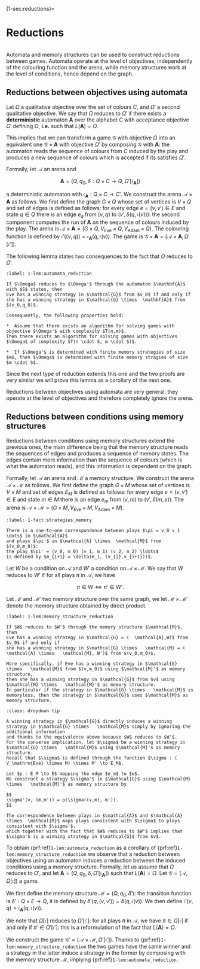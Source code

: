 (1-sec:reductions)=
# Reductions

```{math}

```

Automata and memory structures can be used to construct reductions between games.
Automata operate at the level of objectives, independently of the colouring function and the arena,
while memory structures work at the level of conditions, hence depend on the graph.

## Reductions between objectives using automata

Let $\Omega$ a qualitative objective over the set of colours $C$, and $\Omega'$ a second qualitative objective.
We say that $\Omega$ reduces to $\Omega'$ if there exists a **deterministic** automaton $\mathbf{A}$ over the alphabet $C$ with acceptance objective $\Omega'$ defining $\Omega$, **i.e.** such that $L( \mathbf{A}) = \Omega$.

This implies that we can transform a game $\mathcal{G}$ with objective $\Omega$ into an equivalent one $\mathcal{G} \times  \mathbf{A}$ with objective $\Omega'$ by composing $\mathcal{G}$ with $\mathbf{A}$: 
the automaton reads the sequence of colours from $C$ induced by the play and 
produces a new sequence of colours which is accepted if its satisfies $\Omega'$.

Formally, let $\mathcal{A}$ an arena and

$$
 \mathbf{A} = (Q,q_0,\delta : Q \times C \to Q,\Omega'[ \mathfrak{c}_\mathbf{A}])
$$

a deterministic automaton with $\mathfrak{c}_\mathbf{A} : Q \times C \to C'$.
We construct the arena $\mathcal{A} \times  \mathbf{A}$ as follows.
We first define the graph $G \times Q$ whose set of vertices is $V \times Q$ and set of edges is defined as follows:
for every edge $e = (v,v') \in E$ and state $q \in Q$ there is an edge $e_q$ from $(v,q)$ to $(v',\delta(q, \mathfrak{c}(v)))$:
the second component computes the run of $\mathbf{A}$ on the sequence of colours induced by the play.
The arena is $\mathcal{A} \times  \mathbf{A} = (G \times Q,  V_\mathrm{Eve} \times Q,  V_\mathrm{Adam} \times Q)$.
The colouring function is defined by $\mathfrak{c}'((v,q)) =  \mathfrak{c}_\mathbf{A}(q, \mathfrak{c}(v))$.
The game is $\mathcal{G} \times  \mathbf{A} = ( \mathcal{A} \times  \mathbf{A}, \Omega'[ \mathfrak{c}'])$. 

The following lemma states two consequences to the fact that $\Omega$ reduces to $\Omega'$.

````{prf:lemma} Automata reductions
:label: 1-lem:automata_reduction

If $\Omega$ reduces to $\Omega'$ through the automaton $\mathbf{A}$ with $S$ states, then 
Eve has a winning strategy in $\mathcal{G}$ from $v_0$ if and only if she has a winning strategy in $\mathcal{G} \times  \mathbf{A}$ from $(v_0,q_0)$.

Consequently, the following properties hold:

*  Assume that there exists an algorithm for solving games with objective $\Omega'$ with complexity $T(n,m)$. 
Then there exists an algorithm for solving games with objectives $\Omega$ of complexity $T(n \cdot S, m \cdot S)$.

*  If $\Omega'$ is determined with finite memory strategies of size $m$, then $\Omega$ is determined with finite memory stragies of size $m \cdot S$.

````

Since the next type of reduction extends this one and the two proofs are very similar we will prove this lemma as a corollary of the next one.

Reductions between objectives using automata are very general: 
they operate at the level of objectives and therefore completely ignore the arena.

## Reductions between conditions using memory structures

Reductions between conditions using memory structures extend the previous ones, the main difference being that 
the memory structure reads the sequences of edges and produces a sequence of memory states.
The edges contain more information than the sequence of colours (which is what the automaton reads), 
and this information is dependent on the graph.

Formally, let $\mathcal{A}$ an arena and $\mathcal{M}$ a memory structure.
We construct the arena $\mathcal{A} \times  \mathcal{M}$ as follows.
We first define the graph $G \times M$ whose set of vertices is $V \times M$ and set of edges $E_M$ is defined as follows:
for every edge $e = (v,v') \in E$ and state $m \in M$ there is an edge $e_m$ from $(v,m)$ to $(v',\delta(m,e))$.
The arena is $\mathcal{A} \times  \mathcal{M} = (G \times M,  V_\mathrm{Eve} \times M,  V_\mathrm{Adam} \times M)$.

````{prf:observation} Strategies with memory
:label: 1-fact:strategies_memory

There is a one-to-one correspondence between plays $\pi = v_0 v_1 \dots$ in $\mathcal{A}$ 
and plays $\pi'$ in $\mathcal{A} \times  \mathcal{M}$ from $(v_0,m_0)$:
the play $\pi' = (v_0, m_0) (v_1, m_1) (v_2, m_2) \ldots$
is defined by $m_{i+1} = \delta(m_i, (v_{i},v_{i+1}))$.

````

Let $W$ be a condition on $\mathcal{A}$ and $W'$ a condition on $\mathcal{A} \times   \mathcal{M}$.
We say that $W$ reduces to $W'$ if for all plays $\pi$ in $\mathcal{A}$,
we have

$$
 \pi \in W \Longleftrightarrow  \pi' \in W'.
$$

Let $\mathcal{M}$ and $\mathcal{M}'$ two memory structure over the same graph, 
we let $\mathcal{M} \times   \mathcal{M}'$ denote the memory structure obtained by direct product.

````{prf:lemma} Memory structure reductions
:label: 1-lem:memory_structure_reduction

If $W$ reduces to $W'$ through the memory structure $\mathcal{M}$, then
Eve has a winning strategy in $\mathcal{G} = (  \mathcal{A},W)$ from $v_0$ if and only if 
she has a winning strategy in $\mathcal{G} \times   \mathcal{M} = (  \mathcal{A} \times   \mathcal{M}, W')$ from $(v_0,m_0)$. 

More specifically, if Eve has a winning strategy in $\mathcal{G} \times   \mathcal{M}$ from $(v,m_0)$ using $\mathcal{M}'$ as memory structure, 
then she has a winning strategy in $\mathcal{G}$ from $v$ using $\mathcal{M} \times   \mathcal{M}'$ as memory structure.
In particular if the strategy in $\mathcal{G} \times   \mathcal{M}$ is memoryless, then the strategy in $\mathcal{G}$ uses $\mathcal{M}$ as memory structure.

````

````{admonition} Proof
:class: dropdown tip

A winning strategy in $\mathcal{G}$ directly induces a winning strategy in $\mathcal{G} \times   \mathcal{M}$ simply by ignoring the additional information
and thanks to the equivalence above because $W$ reduces to $W'$.
For the converse implication, let $\sigma$ be a winning strategy in $\mathcal{G} \times   \mathcal{M}$ using $\mathcal{M}'$ as memory structure.
Recall that $\sigma$ is defined through the function $\sigma : ( V_\mathrm{Eve} \times M) \times M' \to E_M$.

Let $p : E_M \to E$ mapping the edge $e_m$ to $e$.
We construct a strategy $\sigma'$ in $\mathcal{G}$ using $\mathcal{M} \times   \mathcal{M}'$ as memory structure by

$$
\sigma'(v, (m,m')) = p(\sigma((v,m), m')).
$$

The correspondence between plays in $\mathcal{A}$ and $\mathcal{A} \times  \mathcal{M}$ maps plays consistent with $\sigma$ to plays consistent with $\sigma'$,
which together with the fact that $W$ reduces to $W'$ implies that $\sigma'$ is a winning strategy in $\mathcal{G}$ from $v$.

````

To obtain {prf:ref}`1-lem:automata_reduction` as a corollary of {prf:ref}`1-lem:memory_structure_reduction`
we observe that a reduction between objectives using an automaton induces a reduction between the induced conditions using a memory structure.
Formally, let us assume that $\Omega$ reduces to $\Omega'$, 
and let $\mathbf{A} = (Q, q_0, \delta, \Omega'[ \mathfrak{c}_\mathbf{A}])$ such that $L( \mathbf{A}) = \Omega$.
Let $\mathcal{G} = (  \mathcal{A}, \Omega[ \mathfrak{c}])$ a game.

We first define the memory structure $\mathcal{M} = (Q, q_0, \delta')$: the transition function is $\delta' : Q \times E \to Q$, it is defined
by $\delta'(q,(v,v')) = \delta(q,  \mathfrak{c}(v))$.
We then define $\mathfrak{c}'(v,q) =  \mathfrak{c}_\mathbf{A}(q,  \mathfrak{c}(v))$.

We note that $\Omega[ \mathfrak{c}]$ reduces to $\Omega'[ \mathfrak{c}']$: for all plays $\pi$ in $\mathcal{A}$, we have 
$\pi \in \Omega[ \mathfrak{c}]$ if and only if $\pi' \in \Omega'[ \mathfrak{c}']$: this is a reformulation of the fact that $L( \mathbf{A}) = \Omega$.

We construct the game $\mathcal{G}' = (  \mathcal{A} \times   \mathcal{M}, \Omega'[ \mathfrak{c}'])$.
Thanks to {prf:ref}`1-lem:memory_structure_reduction` the two games have the same winner and a strategy in the latter induce a strategy in the former
by composing with the memory structure $\mathcal{M}$, implying {prf:ref}`1-lem:automata_reduction`.
